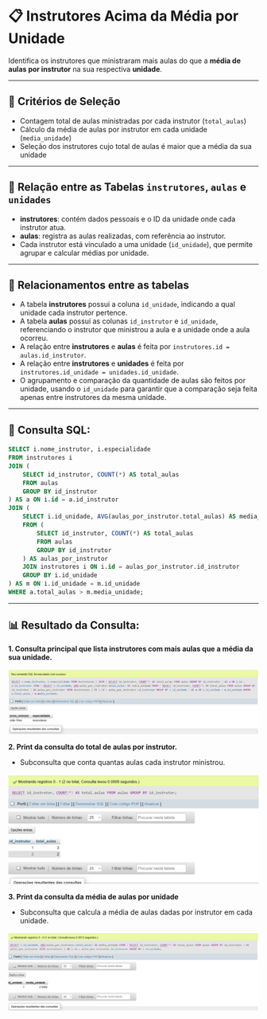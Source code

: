 # 📋 Instrutores Acima da Média por Unidade

Identifica os instrutores que ministraram mais aulas do que a **média de aulas por instrutor** na sua respectiva **unidade**.

---

## 🎯 Critérios de Seleção

- Contagem total de aulas ministradas por cada instrutor (`total_aulas`)
- Cálculo da média de aulas por instrutor em cada unidade (`media_unidade`)
- Seleção dos instrutores cujo total de aulas é maior que a média da sua unidade

---

## 📌 Relação entre as Tabelas `instrutores`, `aulas` e `unidades`

- **instrutores**: contém dados pessoais e o ID da unidade onde cada instrutor atua.
- **aulas**: registra as aulas realizadas, com referência ao instrutor.
- Cada instrutor está vinculado a uma unidade (`id_unidade`), que permite agrupar e calcular médias por unidade.

---

## 🔗 Relacionamentos entre as tabelas

- A tabela **instrutores** possui a coluna `id_unidade`, indicando a qual unidade cada instrutor pertence.
- A tabela **aulas** possui as colunas `id_instrutor` e `id_unidade`, referenciando o instrutor que ministrou a aula e a unidade onde a aula ocorreu.
- A relação entre **instrutores** e **aulas** é feita por `instrutores.id = aulas.id_instrutor`.
- A relação entre **instrutores** e **unidades** é feita por `instrutores.id_unidade = unidades.id_unidade`.
- O agrupamento e comparação da quantidade de aulas são feitos por unidade, usando o `id_unidade` para garantir que a comparação seja feita apenas entre instrutores da mesma unidade.

---

## 📌 Consulta SQL:

```sql
SELECT i.nome_instrutor, i.especialidade
FROM instrutores i
JOIN (
    SELECT id_instrutor, COUNT(*) AS total_aulas
    FROM aulas
    GROUP BY id_instrutor
) AS a ON i.id = a.id_instrutor
JOIN (
    SELECT i.id_unidade, AVG(aulas_por_instrutor.total_aulas) AS media_unidade
    FROM (
        SELECT id_instrutor, COUNT(*) AS total_aulas
        FROM aulas
        GROUP BY id_instrutor
    ) AS aulas_por_instrutor
    JOIN instrutores i ON i.id = aulas_por_instrutor.id_instrutor
    GROUP BY i.id_unidade
) AS m ON i.id_unidade = m.id_unidade
WHERE a.total_aulas > m.media_unidade;

```
---

## 📊 Resultado da Consulta:

**1. Consulta principal que lista instrutores com mais aulas que a média da sua unidade.**

![alt text](principal.png)

**2. Print da consulta do total de aulas por instrutor.**
- Subconsulta que conta quantas aulas cada instrutor ministrou.

![alt text](aulas_instrutor.png)

**3. Print da consulta da média de aulas por unidade**
- Subconsulta que calcula a média de aulas dadas por instrutor em cada unidade.

![alt text](media_aulas.png)